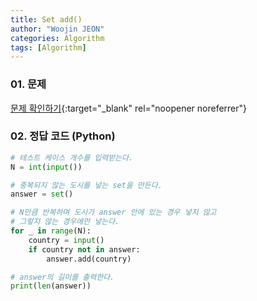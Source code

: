 ```yaml
---
title: Set add()
author: "Woojin JEON"
categories: Algorithm
tags: [Algorithm]
---
```


### 01. 문제

[문제 확인하기](https://www.hackerrank.com/challenges/py-set-add/problem?isFullScreen=true){:target="_blank" rel="noopener noreferrer"}

### 02. 정답 코드 (Python)

```Python
# 테스트 케이스 개수를 입력받는다.
N = int(input())

# 중복되지 않는 도시를 넣는 set을 만든다.
answer = set()

# N만큼 반복하며 도시가 answer 안에 있는 경우 넣지 않고
# 그렇지 않는 경우에만 넣는다.
for _ in range(N):
    country = input()
    if country not in answer:
        answer.add(country)

# answer의 길이를 출력한다.
print(len(answer))
```
